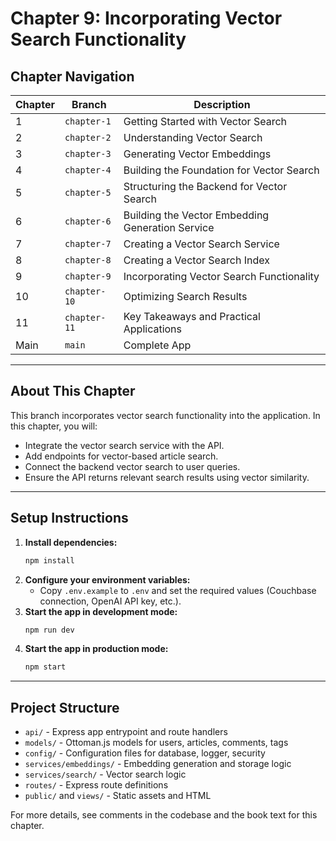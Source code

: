 # Chapter 9: Incorporating Vector Search Functionality

## Chapter Navigation

| Chapter | Branch | Description |
|---------|--------|-------------|
| 1 | `chapter-1` | Getting Started with Vector Search |
| 2 | `chapter-2` | Understanding Vector Search |
| 3 | `chapter-3` | Generating Vector Embeddings |
| 4 | `chapter-4` | Building the Foundation for Vector Search |
| 5 | `chapter-5` | Structuring the Backend for Vector Search |
| 6 | `chapter-6` | Building the Vector Embedding Generation Service |
| 7 | `chapter-7` | Creating a Vector Search Service |
| 8 | `chapter-8` | Creating a Vector Search Index |
| 9 | `chapter-9` | Incorporating Vector Search Functionality |
| 10 | `chapter-10` | Optimizing Search Results |
| 11 | `chapter-11` | Key Takeaways and Practical Applications |
| Main | `main` | Complete App |

---

## About This Chapter

This branch incorporates vector search functionality into the application. In this chapter, you will:
- Integrate the vector search service with the API.
- Add endpoints for vector-based article search.
- Connect the backend vector search to user queries.
- Ensure the API returns relevant search results using vector similarity.

---

## Setup Instructions

1. **Install dependencies:**
   ```sh
   npm install
   ```
2. **Configure your environment variables:**
   - Copy `.env.example` to `.env` and set the required values (Couchbase connection, OpenAI API key, etc.).
3. **Start the app in development mode:**
   ```sh
   npm run dev
   ```
4. **Start the app in production mode:**
   ```sh
   npm start
   ```

---

## Project Structure
- `api/` - Express app entrypoint and route handlers
- `models/` - Ottoman.js models for users, articles, comments, tags
- `config/` - Configuration files for database, logger, security
- `services/embeddings/` - Embedding generation and storage logic
- `services/search/` - Vector search logic
- `routes/` - Express route definitions
- `public/` and `views/` - Static assets and HTML

For more details, see comments in the codebase and the book text for this chapter.
